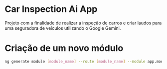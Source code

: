 # Car Inspection Ai App

Projeto com a finalidade de realizar a inspeção de carros e criar laudos para uma seguradora de veículos utilizando o Google Gemini.


# Criação de um novo módulo
```bash
ng generate module [module_name] --route [module_name] --module app.module
```